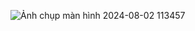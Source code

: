![Ảnh chụp màn hình 2024-08-02 113457](https://github.com/user-attachments/assets/06964e5e-71e3-4c26-b51d-0d75397c6a4e)
